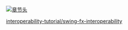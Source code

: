 [![章节头](https://parg.co/UGo)](https://parg.co/b4z) 
  


[interoperability-tutorial/swing-fx-interoperability](https://docs.oracle.com/javase/8/javafx/interoperability-tutorial/swing-fx-interoperability.htm)
